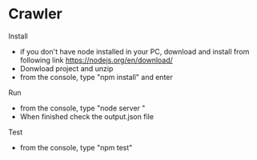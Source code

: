 # Crawler

Install

- if you don't have node installed in your PC, download and install from following link https://nodejs.org/en/download/
- Donwload project and unzip
- from the console, type "npm install" and enter

Run

- from the console, type "node server <DomainName>"
- When finished check the output.json file

Test

- from the console, type "npm test"
